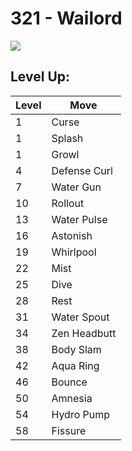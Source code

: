 # 321 - Wailord
![][321]

## Level Up:

Level | Move
---   | ---
  1   | Curse
  1   | Splash
  1   | Growl
  4   | Defense Curl
  7   | Water Gun
 10   | Rollout
 13   | Water Pulse
 16   | Astonish
 19   | Whirlpool
 22   | Mist
 25   | Dive
 28   | Rest
 31   | Water Spout
 34   | Zen Headbutt
 38   | Body Slam
 42   | Aqua Ring
 46   | Bounce
 50   | Amnesia
 54   | Hydro Pump
 58   | Fissure



[321]: /img/pokemon/321.png
